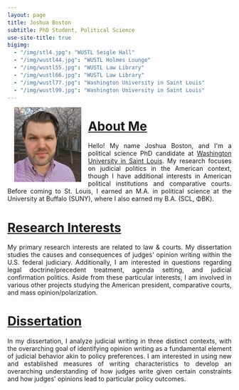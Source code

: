 ```yaml
---
layout: page
title: Joshua Boston
subtitle: PhD Student, Political Science
use-site-title: true
bigimg:
  - "/img/stl4.jpg": "WUSTL Seigle Hall"
  - "/img/wustl44.jpg": "WUSTL Holmes Lounge"
  - "/img/wustl55.jpg": "WUSTL Law Library"
  - "/img/wustl66.jpg": "WUSTL Law Library"
  - "/img/wustl77.jpg": "Washington University in Saint Louis"
  - "/img/wustl99.jpg": "Washington University in Saint Louis"
---
```



<p><img align="left" style="padding: 0 15px; width: 30%; height: 30%" src="img/2018-04-16 18.19.26 small.jpg"></p>
<p style="margin-top: 20px;"> </p>

# [About Me](http://www.joshuaboston.com/aboutme/)

<p align="justify">Hello! My name Joshua Boston, and I'm a political science PhD candidate at <a href="http://polisci.wustl.edu/" target="_blank">Washington University in Saint Louis</a>. My research focuses on judicial politics in the American context, though I have additional interests in American political institutions and comparative courts. Before coming to St. Louis, I earned an M.A. in political science at the University at Buffalo (SUNY), where I also earned my B.A. (SCL, ΦΒΚ).</p>
  
# [Research Interests](http://www.joshuaboston.com/research/) 

<p align="justify">My primary research interests are related to law & courts. My dissertation studies the causes and consequences of judges' opinion writing within the U.S. federal judiciary. Additionally, I am interested in questions regarding legal doctrine/precedent treatment, agenda setting, and judicial confirmation politics. Aside from these particular interests, I am involved in various other projects studying the American president, comparative courts, and mass opinion/polarization.</p>
  
# [Dissertation](http://www.joshuaboston.com/dissertation/)

<p align="justify">In my dissertation, I analyze judicial writing in three distinct contexts, with the overarching goal of identifying opinion writing as a fundamental element of judicial behavior akin to policy preferences. I am interested in using new and established measures of writing characteristics to develop an overarching understanding of how judges write given certain constraints and how judges' opinions lead to particular policy outcomes.</p>
  



